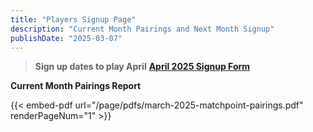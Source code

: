 ```yaml
---
title: "Players Signup Page"
description: "Current Month Pairings and Next Month Signup"
publishDate: "2025-03-07"
---
```


> **Sign up dates to play April**  **[April 2025 Signup Form](https://forms.gle/EYYqGhrG5Arbt72h6)**

**Current Month Pairings Report**

{{< embed-pdf url="/page/pdfs/march-2025-matchpoint-pairings.pdf" renderPageNum="1" >}}
